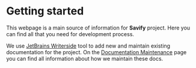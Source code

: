 # Getting started

This webpage is a main source of information for **Savify** project. Here you can find all that you need for development
process.

We use [JetBrains Writerside](https://www.jetbrains.com/writerside/) tool to add new and maintain existing documentation 
for the project. On the [Documentation Maintenance](Documentation-Maintenance.md) page you can find all information about
how we maintain these docs.

